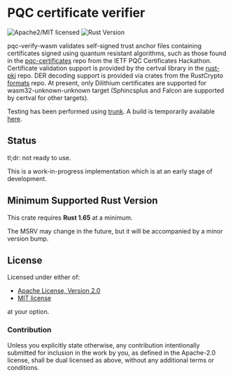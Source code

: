 # PQC certificate verifier

![Apache2/MIT licensed][license-image]
![Rust Version][rustc-image]

pqc-verify-wasm validates self-signed trust anchor files containing certificates signed using quantum resistant algorithms, such as those found in the [pqc-certificates](https://github.com/IETF-Hackathon/pqc-certificates) repo from the IETF PQC Certificates Hackathon. 
Certificate validation support is provided by the certval library in the [rust-pki](https://github.com/carl-wallace/rust-pki) repo. 
DER decoding support is provided via crates from the RustCrypto [formats](https://github.com/RustCrypto/formats) repo. 
At present, only Dilithium certificates are supported for wasm32-unknown-unknown target (Sphincsplus and Falcon are supported by certval for other targets).

Testing has been performed using [trunk](https://trunkrs.dev). A build is temporarily available [here](https://downloads.redhoundsoftware.com/temp/dist/index.html). 

## Status

tl;dr: not ready to use.

This is a work-in-progress implementation which is at an early stage of development.

## Minimum Supported Rust Version

This crate requires **Rust 1.65** at a minimum.

The MSRV may change in the future, but it will be accompanied by a minor
version bump.

## License

Licensed under either of:

- [Apache License, Version 2.0](http://www.apache.org/licenses/LICENSE-2.0)
- [MIT license](http://opensource.org/licenses/MIT)

at your option.

### Contribution

Unless you explicitly state otherwise, any contribution intentionally submitted
for inclusion in the work by you, as defined in the Apache-2.0 license, shall be
dual licensed as above, without any additional terms or conditions.

[//]: # (badges)

[license-image]: https://img.shields.io/badge/license-Apache2.0/MIT-blue.svg
[rustc-image]: https://img.shields.io/badge/rustc-1.56+-blue.svg

[//]: # (links)

[RustCrypto]: https://github.com/rustcrypto
[RFC 5280]: https://datatracker.ietf.org/doc/html/rfc5280
[RFC 5937]: https://datatracker.ietf.org/doc/html/rfc5937

